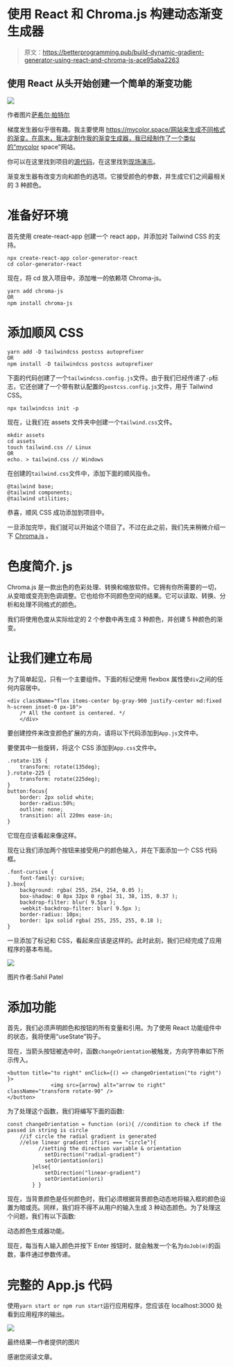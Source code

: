 # 使用 React 和 Chroma.js 构建动态渐变生成器

> 原文：<https://betterprogramming.pub/build-dynamic-gradient-generator-using-react-and-chroma-js-ace95aba2263>

## 使用 React 从头开始创建一个简单的渐变功能

![](img/42a44ed556feb20d15c931bdcc9689ea.png)

作者图片[萨希尔·帕特尔](https://sahilpatel09.github.io/)

梯度发生器似乎很有趣。我主要使用 https://mycolor.space/网站来生成不同格式的渐变。在周末，我决定制作我的渐变生成器，我已经制作了一个类似的“mycolor space”网站。

你可以在这里找到项目的[源代码](https://github.com/sahilpatel09/Gradient-Generator-using-React.js)，在这里找到[现场演示](https://gradient-generator-react.netlify.app/)。

渐变发生器有改变方向和颜色的选项。它接受颜色的参数，并生成它们之间最相关的 3 种颜色。

# 准备好环境

首先使用 create-react-app 创建一个 react app，并添加对 Tailwind CSS 的支持。

```
npx create-react-app color-generator-react
cd color-generator-react
```

现在，将 cd 放入项目中，添加唯一的依赖项 Chroma-js。

```
yarn add chroma-js
OR
npm install chroma-js
```

# 添加顺风 CSS

```
yarn add -D tailwindcss postcss autoprefixer
OR
npm install -D tailwindcss postcss autoprefixer 
```

下面的代码创建了一个`tailwindcss.config.js`文件。由于我们已经传递了`-p`标志，它还创建了一个带有默认配置的`postcss.config.js`文件，用于 Tailwind CSS。

```
npx tailwindcss init -p
```

现在，让我们在 assets 文件夹中创建一个`tailwind.css`文件。

```
mkdir assets
cd assets
touch tailwind.css // Linux
OR 
echo. > tailwind.css // Windows
```

在创建的`tailwind.css`文件中，添加下面的顺风指令。

```
@tailwind base;
@tailwind components;
@tailwind utilities;
```

恭喜，顺风 CSS 成功添加到项目中。

一旦添加完毕，我们就可以开始这个项目了。不过在此之前，我们先来稍微介绍一下 [Chroma.js](https://gka.github.io/chroma.js/) 。

# 色度简介. js

Chroma.js 是一款出色的色彩处理、转换和缩放软件。它拥有你所需要的一切，从变暗或变亮到色调调整。它也给你不同颜色空间的结果。它可以读取、转换、分析和处理不同格式的颜色。

我们将使用色度从实际给定的 2 个参数中再生成 3 种颜色，并创建 5 种颜色的渐变。

# 让我们建立布局

为了简单起见，只有一个主要组件。下面的标记使用 flexbox 属性使`div`之间的任何内容居中。

```
<div className="flex items-center bg-gray-900 justify-center md:fixed h-screen inset-0 px-10">
    /* All the content is centered. */
    </div>
```

要创建控件来改变颜色扩展的方向，请将以下代码添加到`App.js`文件中。

要使其中一些旋转，将这个 CSS 添加到`App.css`文件中。

```
.rotate-135 {
    transform: rotate(135deg);
}.rotate-225 {
    transform: rotate(225deg);
}
button:focus{
    border: 2px solid white;
    border-radius:50%;
    outline: none;
    transition: all 220ms ease-in;
}
```

它现在应该看起来像这样。

现在让我们添加两个按钮来接受用户的颜色输入，并在下面添加一个 CSS 代码框。

```
.font-cursive {
    font-family: cursive;
}.box{
    background: rgba( 255, 254, 254, 0.05 );
    box-shadow: 0 8px 32px 0 rgba( 31, 38, 135, 0.37 );
    backdrop-filter: blur( 9.5px );
    -webkit-backdrop-filter: blur( 9.5px );
    border-radius: 10px;
    border: 1px solid rgba( 255, 255, 255, 0.18 );
}
```

一旦添加了标记和 CSS，看起来应该是这样的。此时此刻，我们已经完成了应用程序的基本布局。

![](img/8229074f078d78dbc2f1e019819d9a7c.png)

图片作者:Sahil Patel

# 添加功能

首先，我们必须声明颜色和按钮的所有变量和引用。为了使用 React 功能组件中的状态，我将使用“useState”钩子。

现在，当箭头按钮被选中时，函数`changeOrientation`被触发，方向字符串如下所示传入。

```
<button title="to right" onClick={() => changeOrientation("to right") }>
              <img src={arrow} alt="arrow to right" className="transform rotate-90" />
</button>
```

为了处理这个函数，我们将编写下面的函数:

```
const changeOrientation = function (ori){ //condition to check if the passed in string is circle
    //if circle the radial gradient is generated
    //else linear gradient if(ori === "circle"){
          //setting the direction variable & orientation
            setDirection("radial-gradient")
            setOrientation(ori)
        }else{
            setDirection("linear-gradient")
            setOrientation(ori)
        } }
```

现在，当背景颜色是任何颜色时，我们必须根据背景颜色动态地将输入框的颜色设置为暗或亮。同样，我们将不得不从用户的输入生成 3 种动态颜色。为了处理这个问题，我们有以下函数:

动态颜色生成器功能。

现在，每当有人输入颜色并按下 Enter 按钮时，就会触发一个名为`doJob(e)`的函数，事件通过参数传递。

# 完整的 App.js 代码

使用`yarn start or npm run start`运行应用程序，您应该在 localhost:3000 处看到应用程序的输出。

![](img/9efdef08af3a4738ea0d247b5845c16e.png)

最终结果—作者提供的图片

感谢您阅读文章。